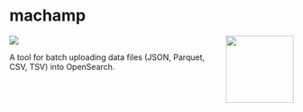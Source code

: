 # machamp

<img src="https://www.serebii.net/xy/pokemon/068.png" width="120" height="120" align="right">

![](https://img.shields.io/badge/python-3.8-blue)

A tool for batch uploading data files (JSON, Parquet, CSV, TSV) into OpenSearch.
